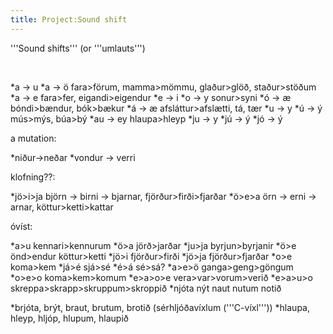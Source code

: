 ```yaml
---
title: Project:Sound shift
---
```


'''Sound shifts''' (or '''umlauts''')

<br />

*a -> u
*a -> ö   fara>förum, mamma>mömmu, glaður>glöð, staður>stöðum
*a → e   fara>fer, eigandi>eigendur
*e → i
*o → y   sonur>syni
*ó → æ  bóndi>bændur, bók>bækur
*á → æ   afsláttur>afslætti, tá, tær
*u → y
*ú → ý    mús>mýs, búa>bý
*au → ey   hlaupa>hleyp
*ju → y
*jú → ý
*jó → ý


a mutation:

*niður->neðar
*vondur -> verri


klofning??:

*jö>i>ja   björn -> birni -> bjarnar, fjörður>firði>fjarðar
*ö>e>a örn -> erni -> arnar, köttur>ketti>kattar


óvíst:

*a>u kennari>kennurum
*ö>a jörð>jarðar
*ju>ja  byrjun>byrjanir
*ö>e önd>endur  köttur>ketti
*jö>i fjörður>firði
*jö>ja fjörður>fjarðar
*o>e koma>kem
*já>é  sjá>sé
*é>á   sé>sá?
*a>e>ö ganga>geng>göngum
*o>e>o koma>kem>komum
*e>a>o>e vera>var>vorum>verið
*e>a>u>o skreppa>skrapp>skruppum>skroppið
*njóta nýt naut nutum notið

*brjóta, brýt, braut, brutum, brotið (sérhljóðavíxlum ('''C-víxl'''))
*hlaupa, hleyp, hljóp, hlupum, hlaupið